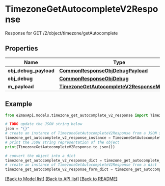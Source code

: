 # TimezoneGetAutocompleteV2Response

Response for GET /2/object/timezone/getAutocomplete

## Properties

Name | Type | Description | Notes
------------ | ------------- | ------------- | -------------
**obj_debug_payload** | [**CommonResponseObjDebugPayload**](CommonResponseObjDebugPayload.md) |  | 
**obj_debug** | [**CommonResponseObjDebug**](CommonResponseObjDebug.md) |  | [optional] 
**m_payload** | [**TimezoneGetAutocompleteV2ResponseMPayload**](TimezoneGetAutocompleteV2ResponseMPayload.md) |  | 

## Example

```python
from eZmaxApi.models.timezone_get_autocomplete_v2_response import TimezoneGetAutocompleteV2Response

# TODO update the JSON string below
json = "{}"
# create an instance of TimezoneGetAutocompleteV2Response from a JSON string
timezone_get_autocomplete_v2_response_instance = TimezoneGetAutocompleteV2Response.from_json(json)
# print the JSON string representation of the object
print(TimezoneGetAutocompleteV2Response.to_json())

# convert the object into a dict
timezone_get_autocomplete_v2_response_dict = timezone_get_autocomplete_v2_response_instance.to_dict()
# create an instance of TimezoneGetAutocompleteV2Response from a dict
timezone_get_autocomplete_v2_response_form_dict = timezone_get_autocomplete_v2_response.from_dict(timezone_get_autocomplete_v2_response_dict)
```
[[Back to Model list]](../README.md#documentation-for-models) [[Back to API list]](../README.md#documentation-for-api-endpoints) [[Back to README]](../README.md)


